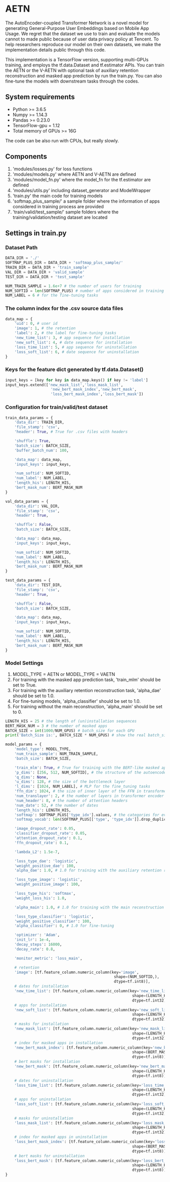 # AETN
The AutoEncoder-coupled Transformer Network is a novel model for generating General-Purpose User Embeddings based on Mobile App Usage.
We regret that the dataset we use to train and evaluate the models cannot to made public because of user data privacy policy at Tencent.
To help researchers reproduce our model on their own datasets, we make the implementation details public through this code.

This implementation is a TensorFlow version, supporting multi-GPUs training, and employs the tf.data.Dataset and tf.estimator APIs. You can train the AETN or the V-AETN with optional task of auxiliary retention reconstruction and masked app prediction by run the train.py. You can also fine-tune the models with downstream tasks through the codes.

## System requirements
* Python >= 3.6.5
* Numpy >= 1.14.3
* Pandas >= 0.23.0
* TensorFlow-gpu = 1.12
* Total memory of GPUs >= 16G

The code can be also run with CPUs, but really slowly.

## Components
1. 'modules/losses.py' for loss functions
2. 'modules/models.py' where AETN and V-AETN are defined
3. 'modules/model_fn.py' where the model_fn for the tf.estimator are defined
4. 'modules/utils.py' including dataset_generator and ModelWrapper
5. 'train.py' the main code for training models
6. 'softmap_plus_sample/' a sample folder where the information of apps considered in training process are provided
7. 'train/valid/test_sample/' sample folders where the training/validation/testing dataset are located

## Settings in train.py
### Dataset Path
```Python
DATA_DIR = './'
SOFTMAP_PLUS_DIR = DATA_DIR + 'softmap_plus_sample/'
TRAIN_DIR = DATA_DIR + 'train_sample'
VAL_DIR = DATA_DIR + 'valid_sample'
TEST_DIR = DATA_DIR + 'test_sample'

NUM_TRAIN_SAMPLE = 1.6e+7 # the number of users for training
NUM_SOFTID = len(SOFTMAP_PLUS) # number of apps considered in training process
NUM_LABEL = 6 # for the fine-tuning tasks
```
### The column index for the .csv source data files
```Python
data_map = {
    'uid': 0, # user id
    'image': 1, # the retention
    'label': 2, # the label for fine-tuning tasks
    'new_time_list': 3, # app sequence for installation
    'new_soft_list': 4, # date sequence for installation
    'loss_time_list': 5, # app sequence for uninstallation
    'loss_soft_list': 6, # date sequence for uninstallation
}
```
### Keys for the feature dict generated by tf.data.Dataset()
```Python
input_keys = [key for key in data_map.keys() if key != 'label']
input_keys.extend(['new_mask_list','loss_mask_list',
                    'new_bert_mask_index','new_bert_mask',
                    'loss_bert_mask_index','loss_bert_mask'])
```
### Configuration for train/valid/test dataset
```Python
train_data_params = {
    'data_dir': TRAIN_DIR,
    'file_stamp': 'csv',
    'header': True, # True for .csv files with headers

    'shuffle': True,
    'batch_size': BATCH_SIZE,
    'buffer_batch_num': 100,

    'data_map': data_map,
    'input_keys': input_keys,

    'num_softid': NUM_SOFTID,
    'num_label': NUM_LABEL,
    'length_his': LENGTH_HIS,
    'bert_mask_num': BERT_MASK_NUM
}

val_data_params = {
    'data_dir': VAL_DIR,
    'file_stamp': 'csv',
    'header': True,

    'shuffle': False,
    'batch_size': BATCH_SIZE,

    'data_map': data_map,
    'input_keys': input_keys,

    'num_softid': NUM_SOFTID,
    'num_label': NUM_LABEL,
    'length_his': LENGTH_HIS,
    'bert_mask_num': BERT_MASK_NUM
}

test_data_params = {
    'data_dir': TEST_DIR,
    'file_stamp': 'csv',
    'header': True,

    'shuffle': False,
    'batch_size': BATCH_SIZE,

    'data_map': data_map,
    'input_keys': input_keys,

    'num_softid': NUM_SOFTID,
    'num_label': NUM_LABEL,
    'length_his': LENGTH_HIS,
    'bert_mask_num': BERT_MASK_NUM
}
```
### Model Settings
1. MODEL_TYPE = AETN or MODEL_TYPE = VAETN
2. For training with the masked app prediction task, 'train_mlm' should be set to True.
3. For training with the auxiliary retention reconstruction task, 'alpha_dae' should be set to 1.0.
4. For fine-tuning models, 'alpha_classifier' should be set to 1.0.
5. For training without the main reconstruction, 'alpha_main' should be set to 0.
```Python
LENGTH_HIS = 25 # the length of (un)installation sequences
BERT_MASK_NUM = 3 # the number of masked apps
BATCH_SIZE = int(1000/NUM_GPUS) # batch_size for each GPU
print('Batch_Size is:', BATCH_SIZE * NUM_GPUS) # show the real batch_size for training

model_params = {
    'model_type': MODEL_TYPE,
    'num_train_sample': NUM_TRAIN_SAMPLE,
    'batch_size': BATCH_SIZE,

    'train_mlm': True, # True for training with the BERT-like masked app prediction task
    'p_dims': [256, 512, NUM_SOFTID], # the structure of the autoencoder part
    'q_dims': None,
    'u_dims': 128, # the size of the bottleneck layer
    'l_dims': [1024, NUM_LABEL], # MLP for the fine_tuning tasks
    'ffn_dim': 1024, # the size of inner layer of the FFN in transformers
    'num_translayer': 2, # the number of layers in transformer encoder
    'num_header': 8, # the number of attention headers
    'num_date': 52, # the number of dates
    'length_his': LENGTH_HIS,
    'softmap': SOFTMAP_PLUS['type_idx'].values, # the categories for every app in consideration
    'softmap_vocab': len(SOFTMAP_PLUS[['type', 'type_idx']].drop_duplicates()), # the number of categories

    'image_dropout_rate': 0.05,
    'classifier_dropout_rate': 0.05,
    'attention_dropout_rate': 0.1,
    'ffn_dropout_rate': 0.1,

    'lambda_L2': 1.5e-7,

    'loss_type_dae': 'logistic',
    'weight_positive_dae': 100,
    'alpha_dae': 1.0, # 1.0 for training with the auxiliary retention reconstruction task

    'loss_type_image': 'logistic',
    'weight_positive_image': 100,

    'loss_type_his': 'softmax',
    'weight_loss_his': 1.0,

    'alpha_main': 1.0, # 1.0 for training with the main reconstruction task

    'loss_type_classifier': 'logistic',
    'weight_positive_classifier': 100,
    'alpha_classifier': 0, # 1.0 for fine-tuning

    'optimizer': 'Adam',
    'init_lr': 1e-4,
    'decay_steps': 16000,
    'decay_rate': 0.8,

    'monitor_metric': 'loss_main',

    # retention
    'image': [tf.feature_column.numeric_column(key='image',
                                                shape=(NUM_SOFTID,),
                                                dtype=tf.int8)],
    # dates for installation
    'new_time_list': [tf.feature_column.numeric_column(key='new_time_list',
                                                        shape=(LENGTH_HIS,),
                                                        dtype=tf.int32)],
    # apps for installation
    'new_soft_list': [tf.feature_column.numeric_column(key='new_soft_list',
                                                        shape=(LENGTH_HIS,),
                                                        dtype=tf.int32)],
    # masks for installation
    'new_mask_list': [tf.feature_column.numeric_column(key='new_mask_list',
                                                        shape=(LENGTH_HIS,),
                                                        dtype=tf.int32)],
    # index for masked apps in installation
    'new_bert_mask_index': [tf.feature_column.numeric_column(key='new_bert_mask_index',
                                                        shape=(BERT_MASK_NUM,),
                                                        dtype=tf.int8)],
    # bert masks for installation
    'new_bert_mask': [tf.feature_column.numeric_column(key='new_bert_mask',
                                                        shape=(LENGTH_HIS,),
                                                        dtype=tf.int8)],
    # dates for uninstallation
    'loss_time_list': [tf.feature_column.numeric_column(key='loss_time_list',
                                                        shape=(LENGTH_HIS,),
                                                        dtype=tf.int32)],
    # apps for uninstallation
    'loss_soft_list': [tf.feature_column.numeric_column(key='loss_soft_list',
                                                        shape=(LENGTH_HIS,),
                                                        dtype=tf.int32)],
    # masks for uninstallation
    'loss_mask_list': [tf.feature_column.numeric_column(key='loss_mask_list',
                                                        shape=(LENGTH_HIS,),
                                                        dtype=tf.int32)],
    # index for masked apps in uninstallation
    'loss_bert_mask_index': [tf.feature_column.numeric_column(key='loss_bert_mask_index',
                                                        shape=(BERT_MASK_NUM,),
                                                        dtype=tf.int8)],
    # bert masks for uninstallation
    'loss_bert_mask': [tf.feature_column.numeric_column(key='loss_bert_mask',
                                                        shape=(LENGTH_HIS,),
                                                        dtype=tf.int8)]
}
```
